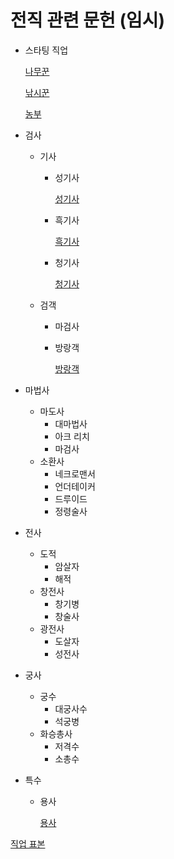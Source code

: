 # 전직 관련 문헌 (임시)

- 스타팅 직업
    
    [나무꾼 ](%E1%84%8C%E1%85%A5%E1%86%AB%E1%84%8C%E1%85%B5%E1%86%A8%20%E1%84%80%E1%85%AA%E1%86%AB%E1%84%85%E1%85%A7%E1%86%AB%20%E1%84%86%E1%85%AE%E1%86%AB%E1%84%92%E1%85%A5%E1%86%AB%20(%E1%84%8B%E1%85%B5%E1%86%B7%E1%84%89%E1%85%B5)%208f269f6d70a84a6bbea39ce4c500aae8/%E1%84%82%E1%85%A1%E1%84%86%E1%85%AE%E1%84%81%E1%85%AE%E1%86%AB%204fdca37174c54a43b756ae682db6ee9c.md)
    
    [낚시꾼](%E1%84%8C%E1%85%A5%E1%86%AB%E1%84%8C%E1%85%B5%E1%86%A8%20%E1%84%80%E1%85%AA%E1%86%AB%E1%84%85%E1%85%A7%E1%86%AB%20%E1%84%86%E1%85%AE%E1%86%AB%E1%84%92%E1%85%A5%E1%86%AB%20(%E1%84%8B%E1%85%B5%E1%86%B7%E1%84%89%E1%85%B5)%208f269f6d70a84a6bbea39ce4c500aae8/%E1%84%82%E1%85%A1%E1%86%A9%E1%84%89%E1%85%B5%E1%84%81%E1%85%AE%E1%86%AB%200568b9fa0ffe48c29aa847e8f61f78ae.md)
    
    [농부](%E1%84%8C%E1%85%A5%E1%86%AB%E1%84%8C%E1%85%B5%E1%86%A8%20%E1%84%80%E1%85%AA%E1%86%AB%E1%84%85%E1%85%A7%E1%86%AB%20%E1%84%86%E1%85%AE%E1%86%AB%E1%84%92%E1%85%A5%E1%86%AB%20(%E1%84%8B%E1%85%B5%E1%86%B7%E1%84%89%E1%85%B5)%208f269f6d70a84a6bbea39ce4c500aae8/%E1%84%82%E1%85%A9%E1%86%BC%E1%84%87%E1%85%AE%20c082be8ca19a43608d0f15c74170e0a5.md)
    
- 검사
    - 기사
        - 성기사
            
            [성기사](%E1%84%8C%E1%85%A5%E1%86%AB%E1%84%8C%E1%85%B5%E1%86%A8%20%E1%84%80%E1%85%AA%E1%86%AB%E1%84%85%E1%85%A7%E1%86%AB%20%E1%84%86%E1%85%AE%E1%86%AB%E1%84%92%E1%85%A5%E1%86%AB%20(%E1%84%8B%E1%85%B5%E1%86%B7%E1%84%89%E1%85%B5)%208f269f6d70a84a6bbea39ce4c500aae8/%E1%84%89%E1%85%A5%E1%86%BC%E1%84%80%E1%85%B5%E1%84%89%E1%85%A1%20ea0819c8486b4a7f9559f2c6f6b3baa2.md)
            
        - 흑기사
            
            [흑기사](%E1%84%8C%E1%85%A5%E1%86%AB%E1%84%8C%E1%85%B5%E1%86%A8%20%E1%84%80%E1%85%AA%E1%86%AB%E1%84%85%E1%85%A7%E1%86%AB%20%E1%84%86%E1%85%AE%E1%86%AB%E1%84%92%E1%85%A5%E1%86%AB%20(%E1%84%8B%E1%85%B5%E1%86%B7%E1%84%89%E1%85%B5)%208f269f6d70a84a6bbea39ce4c500aae8/%E1%84%92%E1%85%B3%E1%86%A8%E1%84%80%E1%85%B5%E1%84%89%E1%85%A1%20ee654af06f1b49d59a8f950c972ebe8f.md)
            
        - 청기사
            
            [청기사](%E1%84%8C%E1%85%A5%E1%86%AB%E1%84%8C%E1%85%B5%E1%86%A8%20%E1%84%80%E1%85%AA%E1%86%AB%E1%84%85%E1%85%A7%E1%86%AB%20%E1%84%86%E1%85%AE%E1%86%AB%E1%84%92%E1%85%A5%E1%86%AB%20(%E1%84%8B%E1%85%B5%E1%86%B7%E1%84%89%E1%85%B5)%208f269f6d70a84a6bbea39ce4c500aae8/%E1%84%8E%E1%85%A5%E1%86%BC%E1%84%80%E1%85%B5%E1%84%89%E1%85%A1%2078d0e6c79cf445f68ee87156962e9b5d.md)
            
    - 검객
        - 마검사
        - 방랑객
            
            [방랑객](%E1%84%8C%E1%85%A5%E1%86%AB%E1%84%8C%E1%85%B5%E1%86%A8%20%E1%84%80%E1%85%AA%E1%86%AB%E1%84%85%E1%85%A7%E1%86%AB%20%E1%84%86%E1%85%AE%E1%86%AB%E1%84%92%E1%85%A5%E1%86%AB%20(%E1%84%8B%E1%85%B5%E1%86%B7%E1%84%89%E1%85%B5)%208f269f6d70a84a6bbea39ce4c500aae8/%E1%84%87%E1%85%A1%E1%86%BC%E1%84%85%E1%85%A1%E1%86%BC%E1%84%80%E1%85%A2%E1%86%A8%20d0df13b9f3964866b4fdae4d580f40c0.md)
            
- 마법사
    - 마도사
        - 대마법사
        - 아크 리치
        - 마검사
    - 소환사
        - 네크로맨서
        - 언더테이커
        - 드루이드
        - 정령술사
- 전사
    - 도적
        - 암살자
        - 해적
    - 창전사
        - 창기병
        - 창술사
    - 광전사
        - 도살자
        - 성전사
- 궁사
    - 궁수
        - 대궁사수
        - 석궁병
    - 화승총사
        - 저격수
        - 소총수
- 특수
    - 용사
        
        [용사](%E1%84%8C%E1%85%A5%E1%86%AB%E1%84%8C%E1%85%B5%E1%86%A8%20%E1%84%80%E1%85%AA%E1%86%AB%E1%84%85%E1%85%A7%E1%86%AB%20%E1%84%86%E1%85%AE%E1%86%AB%E1%84%92%E1%85%A5%E1%86%AB%20(%E1%84%8B%E1%85%B5%E1%86%B7%E1%84%89%E1%85%B5)%208f269f6d70a84a6bbea39ce4c500aae8/%E1%84%8B%E1%85%AD%E1%86%BC%E1%84%89%E1%85%A1%20e917daa6c2224ee3a322bc91904bf213.md)
        

[직업 표본](%E1%84%8C%E1%85%A5%E1%86%AB%E1%84%8C%E1%85%B5%E1%86%A8%20%E1%84%80%E1%85%AA%E1%86%AB%E1%84%85%E1%85%A7%E1%86%AB%20%E1%84%86%E1%85%AE%E1%86%AB%E1%84%92%E1%85%A5%E1%86%AB%20(%E1%84%8B%E1%85%B5%E1%86%B7%E1%84%89%E1%85%B5)%208f269f6d70a84a6bbea39ce4c500aae8/%E1%84%8C%E1%85%B5%E1%86%A8%E1%84%8B%E1%85%A5%E1%86%B8%20%E1%84%91%E1%85%AD%E1%84%87%E1%85%A9%E1%86%AB%20c829a82eaa00445cbcd910cd71ae8e8c.md)